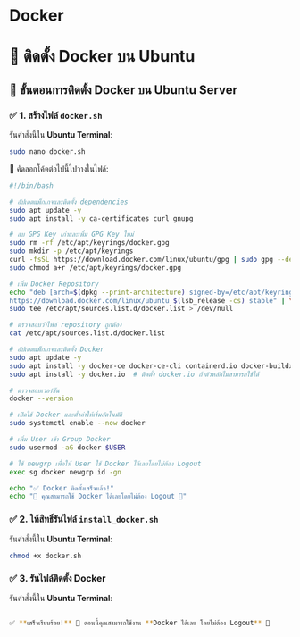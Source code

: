 # Docker
# 🚀 ติดตั้ง Docker บน Ubuntu

## 📌 ขั้นตอนการติดตั้ง Docker บน Ubuntu Server

### ✅ 1. สร้างไฟล์ `docker.sh`
รันคำสั่งนี้ใน **Ubuntu Terminal**:
```sh
sudo nano docker.sh
```
📌 คัดลอกโค้ดต่อไปนี้ไปวางในไฟล์:

```sh
#!/bin/bash

# อัปเดตแพ็กเกจและติดตั้ง dependencies
sudo apt update -y
sudo apt install -y ca-certificates curl gnupg

# ลบ GPG Key เก่าและเพิ่ม GPG Key ใหม่
sudo rm -rf /etc/apt/keyrings/docker.gpg
sudo mkdir -p /etc/apt/keyrings
curl -fsSL https://download.docker.com/linux/ubuntu/gpg | sudo gpg --dearmor -o /etc/apt/keyrings/docker.gpg
sudo chmod a+r /etc/apt/keyrings/docker.gpg

# เพิ่ม Docker Repository
echo "deb [arch=$(dpkg --print-architecture) signed-by=/etc/apt/keyrings/docker.gpg] \
https://download.docker.com/linux/ubuntu $(lsb_release -cs) stable" | \
sudo tee /etc/apt/sources.list.d/docker.list > /dev/null

# ตรวจสอบว่าไฟล์ repository ถูกต้อง
cat /etc/apt/sources.list.d/docker.list

# อัปเดตแพ็กเกจและติดตั้ง Docker
sudo apt update -y
sudo apt install -y docker-ce docker-ce-cli containerd.io docker-buildx-plugin docker-compose-plugin || \
sudo apt install -y docker.io  # ติดตั้ง docker.io ถ้าตัวหลักไม่สามารถใช้ได้

# ตรวจสอบเวอร์ชัน
docker --version

# เปิดใช้ Docker และตั้งค่าให้เริ่มอัตโนมัติ
sudo systemctl enable --now docker

# เพิ่ม User เข้า Group Docker
sudo usermod -aG docker $USER

# ใช้ newgrp เพื่อให้ User ใช้ Docker ได้เลยโดยไม่ต้อง Logout
exec sg docker newgrp id -gn

echo "✅ Docker ติดตั้งเสร็จแล้ว!"
echo "🚀 คุณสามารถใช้ Docker ได้เลยโดยไม่ต้อง Logout 🎉"
```

### ✅ 2. ให้สิทธิ์รันไฟล์ `install_docker.sh`
รันคำสั่งนี้ใน **Ubuntu Terminal**:
```sh
chmod +x docker.sh
```

### ✅ 3. รันไฟล์ติดตั้ง Docker
รันคำสั่งนี้ใน **Ubuntu Terminal**:
```sh

✅ **เสร็จเรียบร้อย!** 🚀 ตอนนี้คุณสามารถใช้งาน **Docker ได้เลย โดยไม่ต้อง Logout** 🎉

